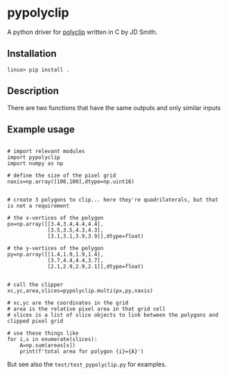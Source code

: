 # pypolyclip

A python driver for [polyclip](http://tir.astro.utoledo.edu/jdsmith/code/idl.php) written in C by JD Smith.

## Installation
```
linux> pip install .
```

## Description
There are two functions that have the same outputs and only similar inputs



## Example usage
```

# import relevant modules
import pypolyclip
import numpy as np

# define the size of the pixel grid
naxis=np.array([100,100],dtype=np.uint16)


# create 3 polygons to clip... here they're quadrilaterals, but that is not a requirement

# the x-vertices of the polygon
px=np.array([[3.4,3.4,4.4,4.4],
             [3.5,3.5,4.3,4.3],
             [3.1,3.1,3.9,3.9]],dtype=float)

# the y-vertices of the polygon
py=np.array([[1.4,1.9,1.9,1.4],
             [3.7,4.4,4.4,3.7],
             [2.1,2.9,2.9,2.1]],dtype=float)


# call the clipper
xc,yc,area,slices=pypolyclip.multi(px,py,naxis)

# xc,yc are the coordinates in the grid
# area is the relative pixel area in that grid cell
# slices is a list of slice objects to link between the polygons and clipped pixel grid

# use these things like
for i,s in enumerate(slices):
	A=np.sum(areas[s])
	print(f'total area for polygon {i}={A}')

```

But see also the `test/test_pypolyclip.py` for examples.









